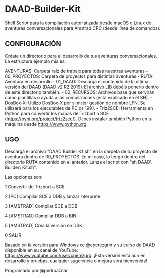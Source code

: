# DAAD-Builder-Kit
Shell Script para la compilación automatizada desde macOS o Linux de aventuras conversacionales para Amstrad CPC (desde línea de comandos).

CONFIGURACIÓN
-------------

Créate un directorio para el desarrollo de tus aventuras conversacionales. La estructura ejemplo mía es:

  AVENTURAS: Carpeta raíz de trabajo para todas nuestras aventuras
    - 00_PROYECTOS: Carpeta de proyectos para distintas aventuras
      - RUTA: Aventura en desarrollo
    - 01_DAAD: Descarga el contenido de la última versión del DAAD (DAAD v2 R2 2019). El archivo LIB debéis ponerlo dentro de este directorio también.
    - 02_RECURSOS: Archivos base que servirán como plantillas o ayuda a las compilaciones (está explicado en el SH).
    - DosBox-X: Utilizo DosBox-X por si mejor gestión de nombre LFN. Se utilizará para los ejecutables de PC de 1991.
    - Triz2SCE: Herramienta en Python para convertir los mapas de Trizbort a SCE (https://pypi.org/project/triz2sce/). Debes instalar también Python en tu máquina desde https://www.python.org.


USO
---
Descarga el archivo "DAAD Builder Kit.sh" en la carpeta de tu proyecto de aventura dentro de 00_PROYECTOS. En mi caso, lo tengo dentro del directorio RUTA contenido en el anterior.
Lanza el script con "sh DAAD\ Builder\ Kit.sh".

Las opciones son:

  1 Convertir de Trizbort a SCE

  2 [PC] Compilar SCE a DDB y lanzar Interprete

  3 [AMSTRAD] Compilar SCE a DDB

  4 [AMSTRAD] Compilar DDB a BIN

  5 [AMSTRAD] Crea la versión en DSK

  0 SALIR

Basado en la versión para Windows de @cperezgrin y su curso de DAAD disponible en su canal de YouTube: https://www.youtube.com/user/cperezprg.
¡Esta versión está aún en desarrollo y pruebas, cualquier sugerencia o mejora será bienvenida!

Programado por @pedroaznar
